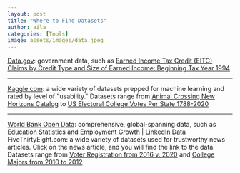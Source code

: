 ```yaml
---
layout: post
title: "Where to Find Datasets"
author: aila
categories: [Tools]
image: assets/images/data.jpeg
---
```


[Data.gov](https://www.data.gov/): government data, such as [Earned Income Tax Credit (EITC) Claims by Credit Type and Size of Earned Income: Beginning Tax Year 1994](https://catalog.data.gov/dataset/earned-income-tax-credit-eitc-claims-by-credit-type-and-size-of-earned-income-beginning-ta)

<hr>

[Kaggle.com](https://www.kaggle.com/): a wide variety of datasets prepped for machine learning and rated by level of "usability." Datasets range from [Animal Crossing New Horizons Catalog](https://www.kaggle.com/jessicali9530/animal-crossing-new-horizons-nookplaza-dataset) to [US Electoral College Votes Per State 1788-2020](https://www.kaggle.com/daithibhard/us-electoral-college-votes-per-state-17882020)

<hr>

[World Bank Open Data](https://datacatalog.worldbank.org/search/dataset/0038045/Employment-Growth---LinkedIn-Data-): comprehensive, global-spanning data, such as [Education Statistics ](https://datacatalog.worldbank.org/search/dataset/0038480/Education-Statistics)and [Employment Growth | LinkedIn Data](https://datacatalog.worldbank.org/search/dataset/0038045/Employment-Growth---LinkedIn-Data-)\
FiveThirtyEight.com: a wide variety of datasets used for trustworthy news articles. Click on the news article, and you will find the link to the data. Datasets range from [Voter Registration from 2016 v. 2020](https://github.com/fivethirtyeight/data/tree/master/voter-registration) and [College Majors from 2010 to 2012](https://github.com/fivethirtyeight/data/tree/master/college-majors)